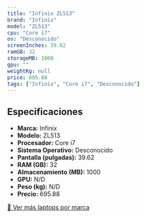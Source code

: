 ```yaml
---
title: "Infinix ZL513"
brand: "Infinix"
model: "ZL513"
cpu: "Core i7"
os: "Desconocido"
screenInches: 39.62
ramGB: 32
storageMB: 1000
gpu: ""
weightKg: null
price: 695.88
tags: ["Infinix", "Core i7", "Desconocido"]
---
```

## Especificaciones

- **Marca:** Infinix
- **Modelo:** ZL513
- **Procesador:** Core i7
- **Sistema Operativo:** Desconocido
- **Pantalla (pulgadas):** 39.62
- **RAM (GB):** 32
- **Almacenamiento (MB):** 1000
- **GPU:** N/D
- **Peso (kg):** N/D
- **Precio:** 695.88

[:rocket: Ver más laptops por marca](/brand/infinix)
